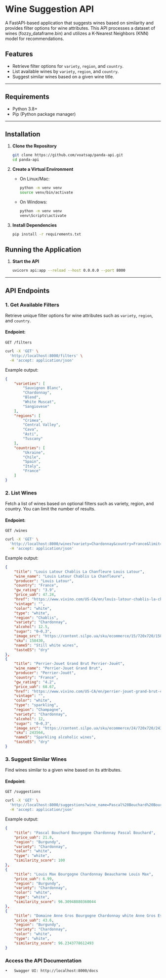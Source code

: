 # Wine Suggestion API

A FastAPI-based application that suggests wines based on similarity and provides filter options for wine attributes. This API processes a dataset of wines (fozzy_dataframe.bin) and utilizes a K-Nearest Neighbors (KNN) model for recommendations.

## Features

- Retrieve filter options for `variety`, `region`, and `country`.
- List available wines by `variety`, `region`, and `country`.
- Suggest similar wines based on a given wine title.

---

## Requirements
- Python 3.8+
- Pip (Python package manager)

---

## Installation

1. **Clone the Repository**
   ```bash
   git clone https://github.com/voatsap/panda-api.git
   cd panda-api
   ```

2. **Create a Virtual Environment**

   - On Linux/Mac:
     ```bash
     python -m venv venv
     source venv/bin/activate
     ```
   - On Windows:
     ```bash
     python -m venv venv
     venv\Scripts\activate
     ```

3. **Install Dependencies**
   ```bash
   pip install -r requirements.txt
   ```

## Running the Application

1. **Start the API**
   ```bash
   uvicorn api:app --reload --host 0.0.0.0 --port 8000
   ```

---

## API Endpoints

### 1. **Get Available Filters**

Retrieve unique filter options for wine attributes such as `variety`, `region`, and `country`.

#### Endpoint:
```http
GET /filters
```
```bash
curl -X 'GET' \
  'http://localhost:8000/filters' \
  -H 'accept: application/json'
```
Example output:
```json
{
    "varieties": [
        "Sauvignon Blanc",
        "Chardonnay",
        "Blend",
        "White Muscat",
        "Sangiovese"
    ],
    "regions": [
        "Crimea",
        "Central Valley",
        "Cava",
        "Asti",
        "Tuscany"
    ],
    "countries": [
        "Ukraine",
        "Chile",
        "Spain",
        "Italy",
        "France"
    ]
}
```

### 2. **List Wines**

Fetch a list of wines based on optional filters such as variety, region, and country. You can limit the number of results.


#### Endpoint:
```http
GET /wines
```
```bash
curl -X 'GET' \
  'http://localhost:8000/wines?variety=Chardonnay&country=France&limit=50' \
  -H 'accept: application/json'
```
Example output:
```json
{
    "title": "Louis Latour Chablis La Chanfleure Louis Latour",
    "wine_name": "Louis Latour Chablis La Chanfleure",
    "producer": "Louis Latour",
    "country": "France",
    "gw_rating": "3.9",
    "price_uah": 47.24,
    "href": "https://www.vivino.com/US-CA/en/louis-latour-chablis-la-chanfleure/w/7236",
    "vintage": "",
    "color": "white",
    "type": "white",
    "region": "Chablis",
    "variety": "Chardonnay",
    "alcohol": 12.5,
    "sugar": "0–0,3",
    "image_src": "https://content.silpo.ua/sku/ecommerce/15/720x720/158430_720x720_f564bc51-da26-d983-fa5b-cdd4502a89fb.png",
    "sku": 158430,
    "name5": "Still white wines",
    "tasteES": "dry"
},
{
    "title": "Perrier-Jouet Grand Brut Perrier-Jouët",
    "wine_name": "Perrier-Jouet Grand Brut",
    "producer": "Perrier-Jouët",
    "country": "France",
    "gw_rating": "4.2",
    "price_uah": 68.67,
    "href": "https://www.vivino.com/US-CA/en/perrier-jouet-grand-brut-champagne/w/79160",
    "vintage": "",
    "color": "white",
    "type": "sparkling",
    "region": "Champagne",
    "variety": "Chardonnay",
    "alcohol": 12,
    "sugar": "0–0,3",
    "image_src": "https://content.silpo.ua/sku/ecommerce/24/720x720/243564_720x720_01e43121-56ed-d5b5-8555-3bd75cfd44b3.png",
    "sku": 243564,
    "name5": "Sparkling alcoholic wines",
    "tasteES": "dry"
}
```

### 3. **Suggest Similar Wines**

Find wines similar to a given wine based on its attributes.

#### Endpoint:
```http
GET /suggestions
```
```bash
curl -X 'GET' \
  'http://localhost:8000/suggestions?wine_name=Pascal%20Bouchard%20Bourgogne%20Chardonnay%20Pascal%20Bouchard&n_results=10' \
  -H 'accept: application/json'
```
Example output:
```json
{
    "title": "Pascal Bouchard Bourgogne Chardonnay Pascal Bouchard",
    "price_uah": 21.8,
    "region": "Burgundy",
    "variety": "Chardonnay",
    "color": "white",
    "type": "white",
    "similarity_score": 100
},
{
    "title": "Louis Max Bourgogne Chardonnay Beaucharme Louis Max",
    "price_uah": 6.99,
    "region": "Burgundy",
    "variety": "Chardonnay",
    "color": "white",
    "type": "white",
    "similarity_score": 96.30948880360044
},
{
    "title": "Domaine Anne Gros Bourgogne Chardonnay white Anne Gros Estate",
    "price_uah": 43.6,
    "region": "Burgundy",
    "variety": "Chardonnay",
    "color": "white",
    "type": "white",
    "similarity_score": 96.2343778612493
}
```

### Access the API Documentation

	•	Swagger UI: http://localhost:8000/docs